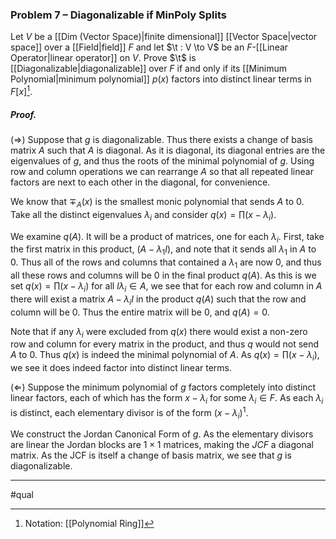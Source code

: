 ### Problem 7 – Diagonalizable if MinPoly Splits
Let $V$ be a [[Dim (Vector Space)|finite dimensional]] [[Vector Space|vector space]] over a [[Field|field]] $F$ and let $\t : V \to V$ be an $F$-[[Linear Operator|linear operator]] on $V$. Prove $\t$ is [[Diagonalizable|diagonalizable]] over $F$ if and only if its [[Minimum Polynomial|minimum polynomial]] $p(x)$ factors into distinct linear terms in $F[x]$[^1]. 

##### *Proof*.
$(\Rightarrow)$ Suppose that $g$ is diagonalizable. Thus there exists a change of basis matrix $A$ such that $A$ is diagonal. As it is diagonal, its diagonal entries are the eigenvalues of $g$, and thus the roots of the minimal polynomial of $g$. Using row and column operations we can rearrange $A$ so that all repeated linear factors are next to each other in the diagonal, for convenience. 

We know that $\mp_A(x)$ is the smallest monic polynomial that sends $A$ to 0. Take all the distinct eigenvalues $\lambda_i$ and consider $q(x)=\prod(x-\lambda_i)$. 

We examine $q(A)$. It will be a product of matrices, one for each $\lambda_i$. First, take the first matrix in this product, $(A-\lambda_1I)$, and note that it sends all $\lambda_1$ in $A$ to 0. Thus all of the rows and columns that contained a $\lambda_1$ are now 0, and thus all these rows and columns will be 0 in the final product $q(A)$. As this is we set $q(x)=\prod(x-\lambda_i)$ for all $l\lambda_i\in A$, we see that for each row and column in $A$ there will exist a matrix $A-\lambda_iI$ in the product $q(A)$ such that the row and column will be 0. Thus the entire matrix will be 0, and $q(A)=0$.

Note that if any $\lambda_i$ were excluded from $q(x)$ there would exist a non-zero row and column for every matrix in the product, and thus $q$ would not send $A$ to 0. Thus $q(x)$ is indeed the minimal polynomial of $A$. As $q(x)=\prod(x-\lambda_i)$, we see it does indeed factor into distinct linear terms. 

$(\Leftarrow)$ Suppose the minimum polynomial of $g$ factors completely into distinct linear factors, each of which has the form $x-\lambda_i$ for some $\lambda_i\in F$. As each $\lambda_i$ is distinct, each elementary divisor is of the form $(x-\lambda_i)^1$.

We construct the Jordan Canonical Form of $g$. As the elementary divisors are linear the Jordan blocks are $1\times1$ matrices, making the $JCF$ a diagonal matrix. As the JCF is itself a change of basis matrix, we see that $g$ is diagonalizable.
***
#qual

[^1]: Notation: [[Polynomial Ring]]